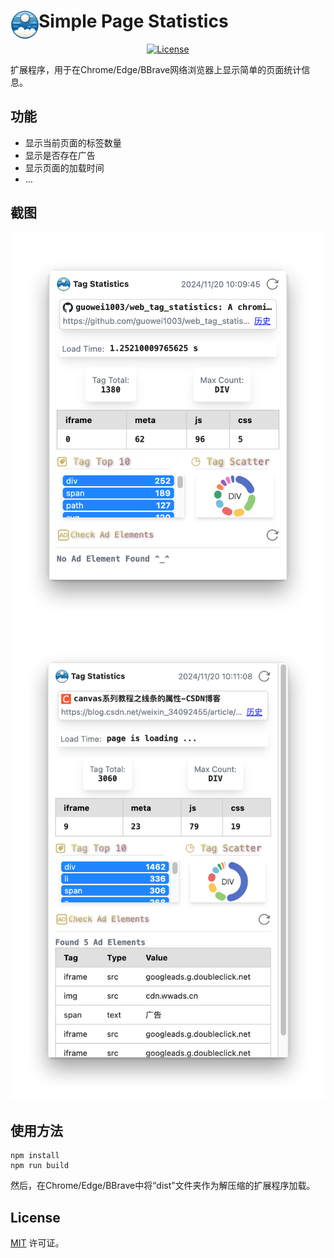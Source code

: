 # <img src="public/icons/icon_48.png" width="45" align="left"> Simple Page Statistics
<p align="center">
  <a href="https://github.com/guowei1003/web_tag_statistics/blob/main/LICENSE">
    <img height="28px" alt="License" src="http://img.shields.io/badge/license-mit-blue.svg?style=for-the-badge" style="max-width:100%;">
  </a>
</p>
扩展程序，用于在Chrome/Edge/BBrave网络浏览器上显示简单的页面统计信息。

## 功能

- 显示当前页面的标签数量
- 显示是否存在广告
- 显示页面的加载时间
- ...

## 截图
![截图](./pic1.png)
![截图](./pic2.png)
## 使用方法

```
npm install
npm run build
```

然后，在Chrome/Edge/BBrave中将“dist”文件夹作为解压缩的扩展程序加载。

## License

[MIT](https://github.com/guowei1003/web_tag_statistics/blob/main/LICENSE) 许可证。

